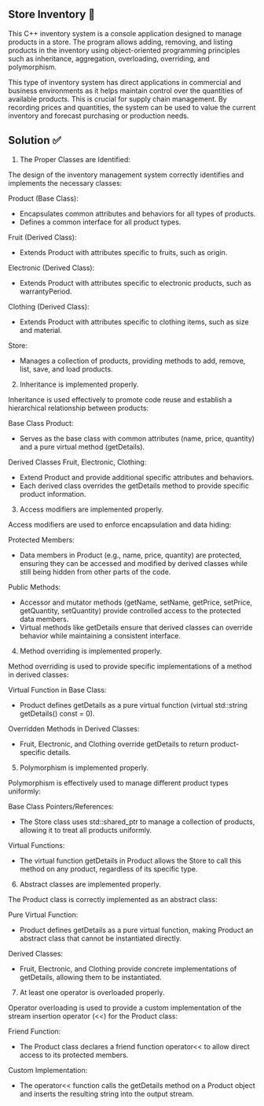 ## Store Inventory 📝

This C++ inventory system is a console application designed to manage products in a store. The program allows adding, removing, and listing products in the inventory using object-oriented programming principles such as inheritance, aggregation, overloading, overriding, and polymorphism.

This type of inventory system has direct applications in commercial and business environments as it helps maintain control over the quantities of available products. This is crucial for supply chain management. By recording prices and quantities, the system can be used to value the current inventory and forecast purchasing or production needs.

## Solution ✅

1. The Proper Classes are Identified:

The design of the inventory management system correctly identifies and implements the necessary classes:

Product (Base Class):

- Encapsulates common attributes and behaviors for all types of products.
- Defines a common interface for all product types.

Fruit (Derived Class):

- Extends Product with attributes specific to fruits, such as origin.

Electronic (Derived Class):

- Extends Product with attributes specific to electronic products, such as warrantyPeriod.

Clothing (Derived Class):

- Extends Product with attributes specific to clothing items, such as size and material.

Store:

- Manages a collection of products, providing methods to add, remove, list, save, and load products.

2. Inheritance is implemented properly.

Inheritance is used effectively to promote code reuse and establish a hierarchical relationship between products:

Base Class Product:

- Serves as the base class with common attributes (name, price, quantity) and a pure virtual method (getDetails).

Derived Classes Fruit, Electronic, Clothing:

- Extend Product and provide additional specific attributes and behaviors.
- Each derived class overrides the getDetails method to provide specific product information.

3. Access modifiers are implemented properly.

Access modifiers are used to enforce encapsulation and data hiding:

Protected Members:

- Data members in Product (e.g., name, price, quantity) are protected, ensuring they can be accessed and modified by derived classes while still being hidden from other parts of the code.

Public Methods:

- Accessor and mutator methods (getName, setName, getPrice, setPrice, getQuantity, setQuantity) provide controlled access to the protected data members.
- Virtual methods like getDetails ensure that derived classes can override behavior while maintaining a consistent interface.

4. Method overriding is implemented properly.

Method overriding is used to provide specific implementations of a method in derived classes:

Virtual Function in Base Class:

- Product defines getDetails as a pure virtual function (virtual std::string getDetails() const = 0).

Overridden Methods in Derived Classes:

- Fruit, Electronic, and Clothing override getDetails to return product-specific details.

5. Polymorphism is implemented properly.

Polymorphism is effectively used to manage different product types uniformly:

Base Class Pointers/References:

- The Store class uses std::shared_ptr<Product> to manage a collection of products, allowing it to treat all products uniformly.

Virtual Functions:

- The virtual function getDetails in Product allows the Store to call this method on any product, regardless of its specific type.

6. Abstract classes are implemented properly.

The Product class is correctly implemented as an abstract class:

Pure Virtual Function:

- Product defines getDetails as a pure virtual function, making Product an abstract class that cannot be instantiated directly.

Derived Classes:

- Fruit, Electronic, and Clothing provide concrete implementations of getDetails, allowing them to be instantiated.

7. At least one operator is overloaded properly.

Operator overloading is used to provide a custom implementation of the stream insertion operator (<<) for the Product class:

Friend Function:

- The Product class declares a friend function operator<< to allow direct access to its protected members.

Custom Implementation:

- The operator<< function calls the getDetails method on a Product object and inserts the resulting string into the output stream.
